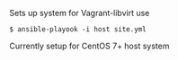 Sets up system for Vagrant-libvirt use

```
$ ansible-playook -i host site.yml
```

Currently setup for CentOS 7+ host system
